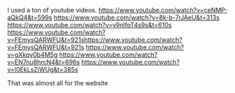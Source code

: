 I used a ton of youtube videos.
https://www.youtube.com/watch?v=ceNMP-aQkQ4&t=599s
https://www.youtube.com/watch?v=8k-b-7rJAeU&t=313s
https://www.youtube.com/watch?v=y9nlfqT4s9s&t=610s
https://www.youtube.com/watch?v=FEmysQARWFU&t=921shttps://www.youtube.com/watch?v=FEmysQARWFU&t=921s
https://www.youtube.com/watch?v=gXkqy0b4M5g
https://www.youtube.com/watch?v=EN7nu8hrcN4&t=696s
https://www.youtube.com/watch?v=l0EkLsZiWUg&t=385s

That was almost all for the website